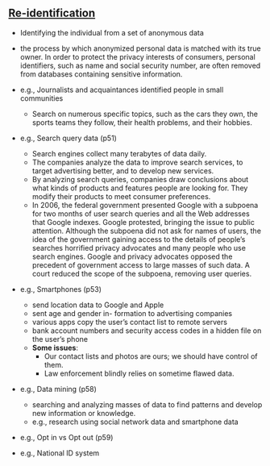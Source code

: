 ## [Re-identification](https://epic.org/privacy/reidentification/)

- Identifying the individual from a set of anonymous data
-  the process by which anonymized personal data is matched with its true owner. In order to protect the privacy interests of consumers, personal identifiers, such as name and social security number, are often removed from databases containing sensitive information.

- e.g., Journalists and acquaintances identified people in small communities 
    + Search on numerous specific topics, such as the cars they own, the sports teams they follow, their health problems, and their hobbies.
- e.g., Search query data (p51)

    + Search engines collect many terabytes of data daily.
    + The companies analyze the data to improve search services, to target advertising better, and to develop new services.
    + By analyzing search queries, companies draw conclusions about what kinds of products and features people are looking for. They modify their products to meet consumer preferences.
    + In 2006, the federal government presented Google with a subpoena for two months of user search queries and all the Web addresses that Google indexes. Google protested, bringing the issue to public attention. Although the subpoena did not ask for names of users, the idea of the government gaining access to the details of people’s searches horrified privacy advocates and many people who use search engines. Google and privacy advocates opposed the precedent of government access to large masses of such data. A court reduced the scope of the subpoena, removing user queries.

- e.g., Smartphones (p53)
    - send location data to Google and Apple
    - sent age and gender in- formation to advertising companies
    - various apps copy the user’s contact list to remote servers
    - bank account numbers and security access codes in a hidden file on the user’s phone
    - **Some issues**:
        - Our contact lists and photos are ours; we should have control of them.
        - Law enforcement blindly relies on sometime flawed data.

- e.g., Data mining (p58)
    + searching and analyzing masses of data to find patterns and develop new information or knowledge.
    + e.g., research using social network data and smartphone data
- e.g., Opt in vs Opt out (p59)
- e.g., National ID system
